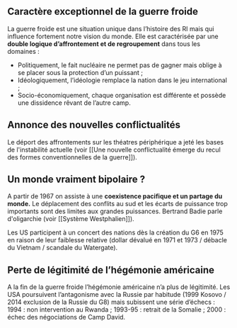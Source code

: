 ## Caractère exceptionnel de la guerre froide

La guerre froide est une situation unique dans l’histoire des RI mais qui influence fortement notre vision du monde. Elle est caractérisée par une **double logique d’affrontement et de regroupement** dans tous les domaines :

- Politiquement, le fait nucléaire ne permet pas de gagner mais oblige à se placer sous la protection d’un puissant ;
- Idéologiquement, l’idéologie remplace la nation dans le jeu international ;
- Socio-économiquement, chaque organisation est différente et possède une dissidence rêvant de l’autre camp.

## Annonce des nouvelles conflictualités

Le déport des affrontements sur les théatres périphérique a jeté les bases de l'instabilité actuelle (voir [[Une nouvelle conflictualité émerge du recul des formes conventionnelles de la guerre]]).

## Un monde vraiment bipolaire ?

A partir de 1967 on assiste à une **coexistence pacifique et un partage du monde.** Le déplacement des conflits au sud et les écarts de puissance trop importants sont des limites aux grandes puissances. Bertrand Badie parle d'oligarchie (voir [[Système Westphalien]]).

Les US participent à un concert des nations dès la création du G6 en 1975 en raison de leur faiblesse relative (dollar dévalué en 1971 et 1973 / débacle du Vietnam / scandale du Watergate).

## Perte de légitimité de l’hégémonie américaine

A la fin de la guerre froide l’hégémonie américaine n’a plus de légitimité. Les USA poursuivent l’antagonisme avec la Russie par habitude (1999 Kosovo / 2014 exclusion de la Russie du G8) mais subissent une série d’échecs : 1994 : non intervention au Rwanda ; 1993-95 : retrait de la Somalie ; 2000 : échec des négociations de Camp David.
